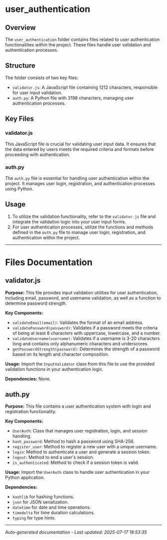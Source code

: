 # user_authentication

## Overview
The `user_authentication` folder contains files related to user authentication functionalities within the project. These files handle user validation and authentication processes.

## Structure
The folder consists of two key files:
- `validator.js`: A JavaScript file containing 1212 characters, responsible for user input validation.
- `auth.py`: A Python file with 2198 characters, managing user authentication processes.

## Key Files
### validator.js
This JavaScript file is crucial for validating user input data. It ensures that the data entered by users meets the required criteria and formats before proceeding with authentication.

### auth.py
The `auth.py` file is essential for handling user authentication within the project. It manages user login, registration, and authentication processes using Python.

## Usage
1. To utilize the validation functionality, refer to the `validator.js` file and integrate the validation logic into your user input forms.
2. For user authentication processes, utilize the functions and methods defined in the `auth.py` file to manage user login, registration, and authentication within the project.

---

# Files Documentation

## validator.js

**Purpose:** This file provides input validation utilities for user authentication, including email, password, and username validation, as well as a function to determine password strength.

**Key Components:**
- `validateEmail(email)`: Validates the format of an email address.
- `validatePassword(password)`: Validates if a password meets the criteria of being at least 8 characters with uppercase, lowercase, and a number.
- `validateUsername(username)`: Validates if a username is 3-20 characters long and contains only alphanumeric characters and underscores.
- `getPasswordStrength(password)`: Determines the strength of a password based on its length and character composition.

**Usage:** Import the `InputValidator` class from this file to use the provided validation functions in your authentication logic.

**Dependencies:** None.

## auth.py

**Purpose:** This file contains a user authentication system with login and registration functionality.

**Key Components:**
- `UserAuth`: Class that manages user registration, login, and session handling.
- `hash_password`: Method to hash a password using SHA-256.
- `register_user`: Method to register a new user with a unique username.
- `login`: Method to authenticate a user and generate a session token.
- `logout`: Method to end a user's session.
- `is_authenticated`: Method to check if a session token is valid.

**Usage:** Import the `UserAuth` class to handle user authentication in your Python application.

**Dependencies:** 
- `hashlib` for hashing functions.
- `json` for JSON serialization.
- `datetime` for date and time operations.
- `timedelta` for time duration calculations.
- `typing` for type hints.

---
*Auto-generated documentation - Last updated: 2025-07-17 18:53:35*

